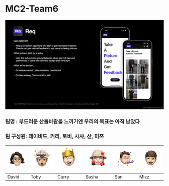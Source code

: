 # MC2-Team6

<img src="https://github.com/DeveloperAcademy-POSTECH/MC2-Team6-BSNM/blob/main/REQ_Reedme_Img/OnePageSlide.jpeg">

### 팀명 : 부드러운 산들바람을 느끼기엔 우리의 목표는 아직 남았다

### 팀 구성원: 데이비드, 커리, 토비, 사샤, 산, 미쯔
|![david](https://github.com/DeveloperAcademy-POSTECH/MC2-Team6-BSNM/blob/main/REQ_Reedme_Img/emoji/david.png)|![toby](https://github.com/DeveloperAcademy-POSTECH/MC2-Team6-BSNM/blob/main/REQ_Reedme_Img/emoji/toby.png)|![curry](https://github.com/DeveloperAcademy-POSTECH/MC2-Team6-BSNM/blob/main/REQ_Reedme_Img/emoji/curry.png)|![sasha](https://github.com/DeveloperAcademy-POSTECH/MC2-Team6-BSNM/blob/main/REQ_Reedme_Img/emoji/sasha.png)|![san](https://github.com/DeveloperAcademy-POSTECH/MC2-Team6-BSNM/blob/main/REQ_Reedme_Img/emoji/san.png)|![mizz](https://github.com/DeveloperAcademy-POSTECH/MC2-Team6-BSNM/blob/main/REQ_Reedme_Img/emoji/mizz.png)|
|-|-|-|-|-|-|
|David|Toby|Curry|Sasha|San|Mizz|

